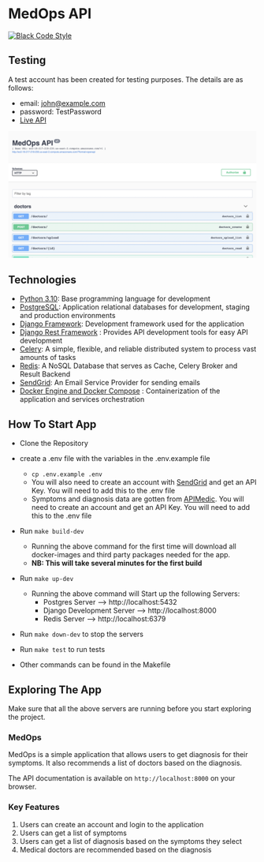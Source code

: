 # MedOps API

[![Black Code Style](https://img.shields.io/badge/code%20style-black-000000.svg)](https://github.com/ambv/black)

## Testing

A test account has been created for testing purposes. The details are as follows:

- email: john@example.com
- password: TestPassword
- [Live API](http://ec2-18-217-218-230.us-east-2.compute.amazonaws.com/)

![Screenshot](image.png?raw=true "MedOps API")

## Technologies

- [Python 3.10](https://python.org): Base programming language for development
- [PostgreSQL](https://www.postgresql.org/): Application relational databases for development, staging and production environments
- [Django Framework](https://www.djangoproject.com/): Development framework used for the application
- [Django Rest Framework](https://www.django-rest-framework.org/) : Provides API development tools for easy API development
- [Celery](https://github.com/celery/celery): A simple, flexible, and reliable distributed system to process vast amounts of tasks
- [Redis](https://github.com/redis/redis-py): A NoSQL Database that serves as Cache, Celery Broker and Result Backend
- [SendGrid](https://sendgrid.com/): An Email Service Provider for sending emails
- [Docker Engine and Docker Compose](https://www.docker.com/) : Containerization of the application and services orchestration

## How To Start App

- Clone the Repository
- create a .env file with the variables in the .env.example file
  - `cp .env.example .env`
  - You will also need to create an account with [SendGrid](https://sendgrid.com/) and get an API Key. You will need to add this to the .env file
  - Symptoms and diagnosis data are gotten from [APIMedic](https://apimedic.com/apikeys). You will need to create an account and get an API Key. You will need to add this to the .env file

- Run `make build-dev`

  - Running the above command for the first time will download all docker-images and third party packages needed for the app.
  - **NB: This will take several minutes for the first build**

- Run `make up-dev`

  - Running the above command will Start up the following Servers:
    - Postgres Server --> http://localhost:5432
    - Django Development Server --> http://localhost:8000
    - Redis Server --> http://localhost:6379

- Run `make down-dev` to stop the servers

- Run `make test` to run tests

- Other commands can be found in the Makefile

## Exploring The App

Make sure that all the above servers are running before you start exploring the project.

### MedOps

MedOps is a simple application that allows users to get diagnosis for their symptoms. It also recommends a list of doctors based on the diagnosis.

The API documentation is available on `http://localhost:8000` on your browser.

### Key Features

1. Users can create an account and login to the application
2. Users can get a list of symptoms
3. Users can get a list of diagnosis based on the symptoms they select
4. Medical doctors are recommended based on the diagnosis

